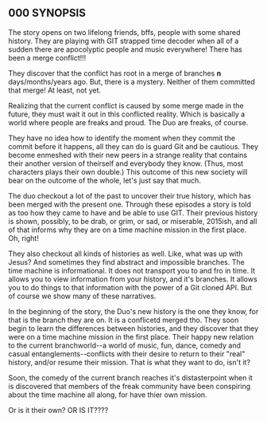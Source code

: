 ## 000 SYNOPSIS

The story opens on two lifelong friends, bffs, people with some shared history.  They are playing with GIT strapped time decoder when all of a sudden there are apocolyptic people and music everywhere!  There has been a merge conflict!!!

They discover that the conflict has root in a merge of branches **n** days/months/years ago.  But, there is a mystery.  Neither of them committed that merge!  At least, not yet.

Realizing that the current conflict is caused by some merge made in the future, they must wait it out in this conflicted reality.  Which is basically a world where people are freaks and proud.  The Duo are freaks, of course.

They have no idea how to identify the moment when they commit the commit before it happens, all they can do is guard Git and be cautious.  They become enmeshed with their new peers in a strange reality that contains their another version of theirself and everybody they know.  (Thus, most characters plays their own double.)  This outcome of this new society will bear on the outcome of the whole, let's just say that much.

The duo checkout a lot of the past to uncover their true history, which has been merged with the present one.  Through these episodes a story is told as too how they came to have and be able to use GIT.  Their previous history is shown, possibly, to be drab, or grim, or sad, or miserable, 2015ish, and all of that informs why they are on a time machine mission in the first place.  Oh, right!  

They also checkout all kinds of histories as well.  Like, what was up with Jesus?  And sometimes they find abstract and impossible branches.  The time machine is informational.  It does not transport you to and fro in time.  It allows you to view information from your history, and it's branches.  It allows you to do things to that information with the power of a Git cloned API.  But of course we show many of these narratives.

In the beginning of the story, the Duo's new history is the one they know, for that is the branch they are on.  It is a conflicetd merged tho.  They soon begin to learn the differences between histories, and they discover that they were on a time machine mission in the first place.  Their happy new relation to the current branchworld--a world of music, fun, dance, comedy and casual entanglements--conflicts with their desire to return to their "real" history, and/or resume their mission.  That is what they want to do, isn't it?

Soon, the comedy of the current branch reaches it's distasterpoint when it is discovered that members of the freak community have been conspiring about the time machine all along, for have thier own mission.  

Or is it their own?  OR IS IT????
